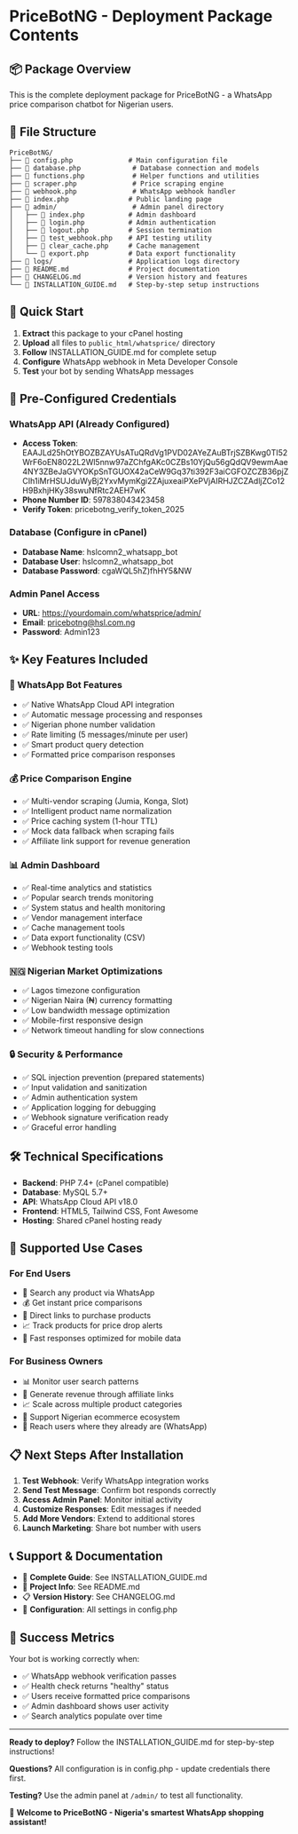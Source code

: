 # PriceBotNG - Deployment Package Contents

## 📦 Package Overview
This is the complete deployment package for PriceBotNG - a WhatsApp price comparison chatbot for Nigerian users.

## 📁 File Structure
```
PriceBotNG/
├── 📄 config.php              # Main configuration file
├── 📄 database.php             # Database connection and models  
├── 📄 functions.php            # Helper functions and utilities
├── 📄 scraper.php              # Price scraping engine
├── 📄 webhook.php              # WhatsApp webhook handler
├── 📄 index.php               # Public landing page
├── 📁 admin/                   # Admin panel directory
│   ├── 📄 index.php           # Admin dashboard
│   ├── 📄 login.php           # Admin authentication
│   ├── 📄 logout.php          # Session termination
│   ├── 📄 test_webhook.php    # API testing utility
│   ├── 📄 clear_cache.php     # Cache management
│   └── 📄 export.php          # Data export functionality
├── 📁 logs/                   # Application logs directory
├── 📄 README.md               # Project documentation
├── 📄 CHANGELOG.md            # Version history and features
└── 📄 INSTALLATION_GUIDE.md   # Step-by-step setup instructions
```

## 🚀 Quick Start
1. **Extract** this package to your cPanel hosting
2. **Upload** all files to `public_html/whatsprice/` directory
3. **Follow** INSTALLATION_GUIDE.md for complete setup
4. **Configure** WhatsApp webhook in Meta Developer Console
5. **Test** your bot by sending WhatsApp messages

## 🔑 Pre-Configured Credentials

### WhatsApp API (Already Configured)
- **Access Token**: EAAJLd25hOtYBOZBZAYUsATuQRdVg1PVD02AYeZAuBTrjSZBKwg0TI52WrF6oEN8022L2Wl5nnw97aZChfgAKc0CZBs10YjQu56gQdQV9ewmAae4NY3ZBeJaGVYOKpSnTGUOX42aCeW9Gq37ti392F3aiCGFOZCZB36pjZCIh1iMrHSUJduWyBj2YxvMymKgi2ZAjuxeaiPXePVjAIRHJZCZAdljZCo12H9BxhjHKy38swuNfRtc2AEH7wK
- **Phone Number ID**: 597838043423458
- **Verify Token**: pricebotng_verify_token_2025

### Database (Configure in cPanel)
- **Database Name**: hslcomn2_whatsapp_bot
- **Database User**: hslcomn2_whatsapp_bot  
- **Database Password**: cgaWQL5hZ)fhHY5&NW

### Admin Panel Access
- **URL**: https://yourdomain.com/whatsprice/admin/
- **Email**: pricebotng@hsl.com.ng
- **Password**: Admin123

## ✨ Key Features Included

### 🤖 WhatsApp Bot Features
- ✅ Native WhatsApp Cloud API integration
- ✅ Automatic message processing and responses
- ✅ Nigerian phone number validation
- ✅ Rate limiting (5 messages/minute per user)
- ✅ Smart product query detection
- ✅ Formatted price comparison responses

### 💰 Price Comparison Engine
- ✅ Multi-vendor scraping (Jumia, Konga, Slot)
- ✅ Intelligent product name normalization
- ✅ Price caching system (1-hour TTL)
- ✅ Mock data fallback when scraping fails
- ✅ Affiliate link support for revenue generation

### 📊 Admin Dashboard
- ✅ Real-time analytics and statistics
- ✅ Popular search trends monitoring  
- ✅ System status and health monitoring
- ✅ Vendor management interface
- ✅ Cache management tools
- ✅ Data export functionality (CSV)
- ✅ Webhook testing tools

### 🇳🇬 Nigerian Market Optimizations
- ✅ Lagos timezone configuration
- ✅ Nigerian Naira (₦) currency formatting
- ✅ Low bandwidth message optimization
- ✅ Mobile-first responsive design
- ✅ Network timeout handling for slow connections

### 🔒 Security & Performance
- ✅ SQL injection prevention (prepared statements)
- ✅ Input validation and sanitization
- ✅ Admin authentication system
- ✅ Application logging for debugging
- ✅ Webhook signature verification ready
- ✅ Graceful error handling

## 🛠 Technical Specifications
- **Backend**: PHP 7.4+ (cPanel compatible)
- **Database**: MySQL 5.7+
- **API**: WhatsApp Cloud API v18.0
- **Frontend**: HTML5, Tailwind CSS, Font Awesome
- **Hosting**: Shared cPanel hosting ready

## 🎯 Supported Use Cases

### For End Users
- 📱 Search any product via WhatsApp
- 💰 Get instant price comparisons
- 🔗 Direct links to purchase products
- 📈 Track products for price drop alerts
- 🚀 Fast responses optimized for mobile data

### For Business Owners
- 📊 Monitor user search patterns
- 💼 Generate revenue through affiliate links
- 📈 Scale across multiple product categories
- 🛒 Support Nigerian ecommerce ecosystem
- 📱 Reach users where they already are (WhatsApp)

## 📋 Next Steps After Installation

1. **Test Webhook**: Verify WhatsApp integration works
2. **Send Test Message**: Confirm bot responds correctly
3. **Access Admin Panel**: Monitor initial activity
4. **Customize Responses**: Edit messages if needed
5. **Add More Vendors**: Extend to additional stores
6. **Launch Marketing**: Share bot number with users

## 📞 Support & Documentation

- 📖 **Complete Guide**: See INSTALLATION_GUIDE.md
- 📝 **Project Info**: See README.md  
- 📋 **Version History**: See CHANGELOG.md
- 🔧 **Configuration**: All settings in config.php

## 🌟 Success Metrics

Your bot is working correctly when:
- ✅ WhatsApp webhook verification passes
- ✅ Health check returns "healthy" status
- ✅ Users receive formatted price comparisons
- ✅ Admin dashboard shows user activity
- ✅ Search analytics populate over time

---

**Ready to deploy?** Follow the INSTALLATION_GUIDE.md for step-by-step instructions!

**Questions?** All configuration is in config.php - update credentials there first.

**Testing?** Use the admin panel at `/admin/` to test all functionality.

🎉 **Welcome to PriceBotNG - Nigeria's smartest WhatsApp shopping assistant!**